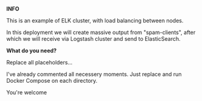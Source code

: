 **INFO**

This is an example of ELK cluster, with load balancing between nodes.

In this deployment we will create massive output from "spam-clients", after which we will receive via Logstash cluster and send to ElasticSearch.

**What do you need?**

Replace all placeholders...

I've already commented all necessery moments. Just replace and run Docker Compose on each directory.

You're welcome

